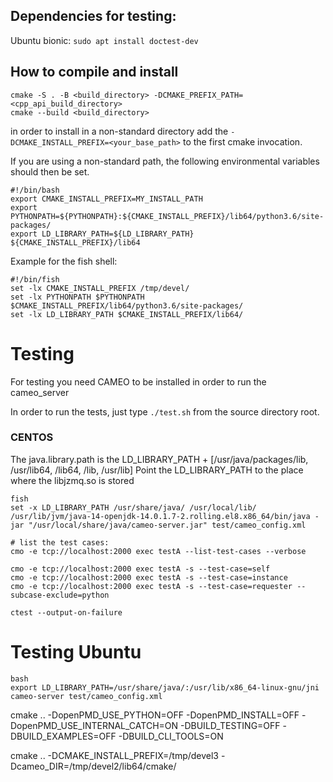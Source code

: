 ## Dependencies for testing:
Ubuntu bionic: `sudo apt install doctest-dev`


## How to compile and install
```
cmake -S . -B <build_directory> -DCMAKE_PREFIX_PATH=<cpp_api_build_directory>
cmake --build <build_directory>
```

in order to install in a non-standard directory add the `-DCMAKE_INSTALL_PREFIX=<your_base_path>` to the first cmake invocation.


If you are using a non-standard path, the following environmental variables should then be set.
```
#!/bin/bash
export CMAKE_INSTALL_PREFIX=MY_INSTALL_PATH
export PYTHONPATH=${PYTHONPATH}:${CMAKE_INSTALL_PREFIX}/lib64/python3.6/site-packages/
export LD_LIBRARY_PATH=${LD_LIBRARY_PATH} ${CMAKE_INSTALL_PREFIX}/lib64
```
Example for the fish shell:
```
#!/bin/fish
set -lx CMAKE_INSTALL_PREFIX /tmp/devel/
set -lx PYTHONPATH $PYTHONPATH $CMAKE_INSTALL_PREFIX/lib64/python3.6/site-packages/
set -lx LD_LIBRARY_PATH $CMAKE_INSTALL_PREFIX/lib64/
```

# Testing
For testing you need CAMEO to be installed in order to run the cameo_server

In order to run the tests, just type
```./test.sh```
from the source directory root.

### CENTOS
The java.library.path is the LD_LIBRARY_PATH + [/usr/java/packages/lib, /usr/lib64, /lib64, /lib, /usr/lib]
Point the LD_LIBRARY_PATH to the place where the libjzmq.so is stored

```
fish
set -x LD_LIBRARY_PATH /usr/share/java/ /usr/local/lib/
/usr/lib/jvm/java-14-openjdk-14.0.1.7-2.rolling.el8.x86_64/bin/java -jar "/usr/local/share/java/cameo-server.jar" test/cameo_config.xml

# list the test cases:
cmo -e tcp://localhost:2000 exec testA --list-test-cases --verbose

cmo -e tcp://localhost:2000 exec testA -s --test-case=self
cmo -e tcp://localhost:2000 exec testA -s --test-case=instance
cmo -e tcp://localhost:2000 exec testA -s --test-case=requester --subcase-exclude=python

ctest --output-on-failure
```

# Testing Ubuntu
```
bash
export LD_LIBRARY_PATH=/usr/share/java/:/usr/lib/x86_64-linux-gnu/jni
cameo-server test/cameo_config.xml
```



cmake .. -DopenPMD_USE_PYTHON=OFF -DopenPMD_INSTALL=OFF -DopenPMD_USE_INTERNAL_CATCH=ON -DBUILD_TESTING=OFF -DBUILD_EXAMPLES=OFF -DBUILD_CLI_TOOLS=ON





 cmake .. -DCMAKE_INSTALL_PREFIX=/tmp/devel3 -Dcameo_DIR=/tmp/devel2/lib64/cmake/
